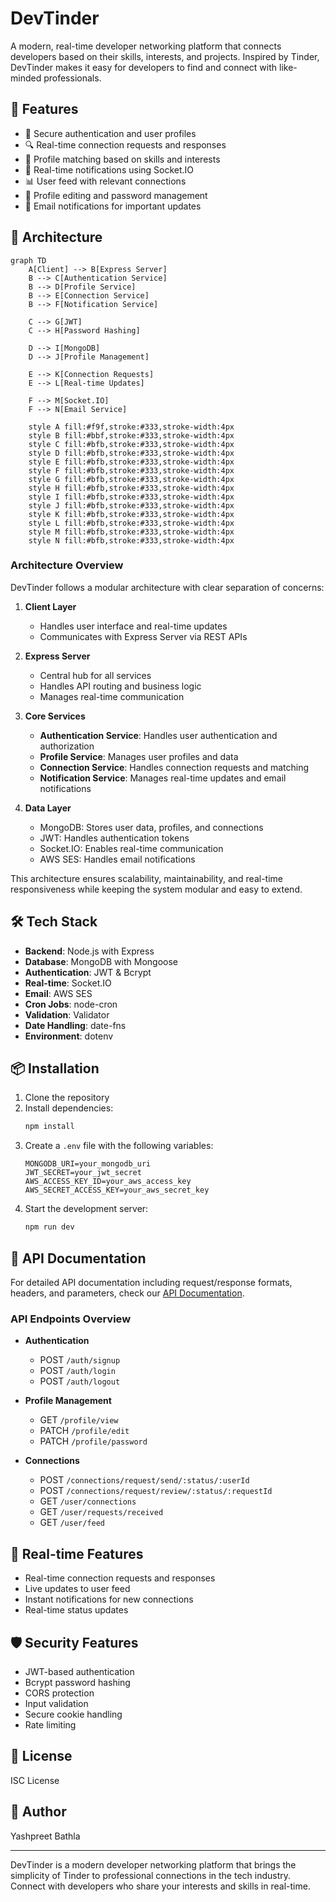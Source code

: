 # DevTinder

A modern, real-time developer networking platform that connects developers based on their skills, interests, and projects. Inspired by Tinder, DevTinder makes it easy for developers to find and connect with like-minded professionals.

## 🚀 Features

- 🔐 Secure authentication and user profiles
- 🔍 Real-time connection requests and responses
- 🔄 Profile matching based on skills and interests
- 📱 Real-time notifications using Socket.IO
- 📊 User feed with relevant connections
- 🔄 Profile editing and password management
- 📧 Email notifications for important updates

## 📱 Architecture

```mermaid
graph TD
    A[Client] --> B[Express Server]
    B --> C[Authentication Service]
    B --> D[Profile Service]
    B --> E[Connection Service]
    B --> F[Notification Service]
    
    C --> G[JWT]
    C --> H[Password Hashing]
    
    D --> I[MongoDB]
    D --> J[Profile Management]
    
    E --> K[Connection Requests]
    E --> L[Real-time Updates]
    
    F --> M[Socket.IO]
    F --> N[Email Service]
    
    style A fill:#f9f,stroke:#333,stroke-width:4px
    style B fill:#bbf,stroke:#333,stroke-width:4px
    style C fill:#bfb,stroke:#333,stroke-width:4px
    style D fill:#bfb,stroke:#333,stroke-width:4px
    style E fill:#bfb,stroke:#333,stroke-width:4px
    style F fill:#bfb,stroke:#333,stroke-width:4px
    style G fill:#bfb,stroke:#333,stroke-width:4px
    style H fill:#bfb,stroke:#333,stroke-width:4px
    style I fill:#bfb,stroke:#333,stroke-width:4px
    style J fill:#bfb,stroke:#333,stroke-width:4px
    style K fill:#bfb,stroke:#333,stroke-width:4px
    style L fill:#bfb,stroke:#333,stroke-width:4px
    style M fill:#bfb,stroke:#333,stroke-width:4px
    style N fill:#bfb,stroke:#333,stroke-width:4px
```

### Architecture Overview

DevTinder follows a modular architecture with clear separation of concerns:

1. **Client Layer**
   - Handles user interface and real-time updates
   - Communicates with Express Server via REST APIs

2. **Express Server**
   - Central hub for all services
   - Handles API routing and business logic
   - Manages real-time communication

3. **Core Services**
   - **Authentication Service**: Handles user authentication and authorization
   - **Profile Service**: Manages user profiles and data
   - **Connection Service**: Handles connection requests and matching
   - **Notification Service**: Manages real-time updates and email notifications

4. **Data Layer**
   - MongoDB: Stores user data, profiles, and connections
   - JWT: Handles authentication tokens
   - Socket.IO: Enables real-time communication
   - AWS SES: Handles email notifications

This architecture ensures scalability, maintainability, and real-time responsiveness while keeping the system modular and easy to extend.

## 🛠️ Tech Stack

- **Backend**: Node.js with Express
- **Database**: MongoDB with Mongoose
- **Authentication**: JWT & Bcrypt
- **Real-time**: Socket.IO
- **Email**: AWS SES
- **Cron Jobs**: node-cron
- **Validation**: Validator
- **Date Handling**: date-fns
- **Environment**: dotenv

## 📦 Installation

1. Clone the repository
2. Install dependencies:
   ```bash
   npm install
   ```
3. Create a `.env` file with the following variables:
   ```
   MONGODB_URI=your_mongodb_uri
   JWT_SECRET=your_jwt_secret
   AWS_ACCESS_KEY_ID=your_aws_access_key
   AWS_SECRET_ACCESS_KEY=your_aws_secret_key
   ```
4. Start the development server:
   ```bash
   npm run dev
   ```

## 📖 API Documentation

For detailed API documentation including request/response formats, headers, and parameters, check our [API Documentation](API_LIST.md).

### API Endpoints Overview

- **Authentication**
  - POST `/auth/signup`
  - POST `/auth/login`
  - POST `/auth/logout`

- **Profile Management**
  - GET `/profile/view`
  - PATCH `/profile/edit`
  - PATCH `/profile/password`

- **Connections**
  - POST `/connections/request/send/:status/:userId`
  - POST `/connections/request/review/:status/:requestId`
  - GET `/user/connections`
  - GET `/user/requests/received`
  - GET `/user/feed`

## 📱 Real-time Features

- Real-time connection requests and responses
- Live updates to user feed
- Instant notifications for new connections
- Real-time status updates

## 🛡️ Security Features

- JWT-based authentication
- Bcrypt password hashing
- CORS protection
- Input validation
- Secure cookie handling
- Rate limiting

## 📝 License

ISC License

## 👤 Author

Yashpreet Bathla

---

DevTinder is a modern developer networking platform that brings the simplicity of Tinder to professional connections in the tech industry. Connect with developers who share your interests and skills in real-time.
